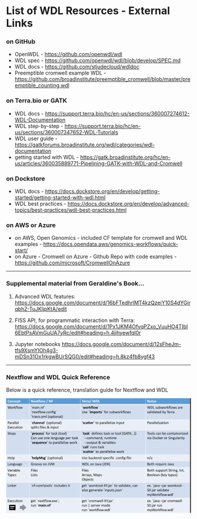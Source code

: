 # List of WDL Resources - External Links

### on GitHub 

- OpenWDL - https://github.com/openwdl/wdl
- WDL spec - https://github.com/openwdl/wdl/blob/develop/SPEC.md
- WDL docs - https://github.com/stjudecloud/wdldoc
- Preemptible cromwell example WDL - https://github.com/broadinstitute/preemptible_cromwell/blob/master/preemptible_counting.wdl

### on Terra.bio or GATK

- WDL docs - https://support.terra.bio/hc/en-us/sections/360007274612-WDL-Documentation
- WDL step-by-step - https://support.terra.bio/hc/en-us/sections/360007347652-WDL-Tutorials
- WDL user guide - https://gatkforums.broadinstitute.org/wdl/categories/wdl-documentation
- getting started with WDL - https://gatk.broadinstitute.org/hc/en-us/articles/360035889771-Pipelining-GATK-with-WDL-and-Cromwell


### on Dockstore

- WDL docs - https://docs.dockstore.org/en/develop/getting-started/getting-started-with-wdl.html
- WDL best practices - https://docs.dockstore.org/en/develop/advanced-topics/best-practices/wdl-best-practices.html

### on AWS or Azure

- on AWS, Open Genomics - included CF template for cromwell and WDL examples - https://docs.opendata.aws/genomics-workflows/quick-start/
- on Azure - Cromwell on Azure - Github Repo with code examples - https://github.com/microsoft/CromwellOnAzure

---

### Supplemental material from Geraldine's Book...
 
1. Advanced WDL features:
https://docs.google.com/document/d/16bFTedhrlMT4kzQzeiY10S4dYGirqbhZ-TuJKljpKtA/edit
 
2. FISS API, for programmatic interaction with Terra:
https://docs.google.com/document/d/1Px1JKM4OfvqPZxo_VuuHO4TIbI6EbtPsAVmGuUA7yRc/edit#heading=h.4jihyewfql0r
 
3. Jupyter notebooks
https://docs.google.com/document/d/12sFheJm-tfs9XsmYIOh4g3-mDSn31Ox1rkgwBUrSQG0/edit#heading=h.8kz4fb8ygf43

---

### Nextflow and WDL Quick Reference

Below is a quick reference, translation guide for Nextflow and WDL

![wdl-to-nf](/images/wdl-nf.png)




